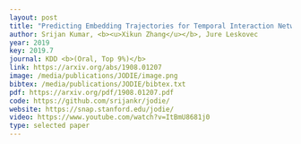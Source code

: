```yaml
--- 
layout: post
title: "Predicting Embedding Trajectories for Temporal Interaction Networks"
author: Srijan Kumar, <b><u>Xikun Zhang</u></b>, Jure Leskovec
year: 2019
key: 2019.7
journal: KDD <b>(Oral, Top 9%)</b>
link: https://arxiv.org/abs/1908.01207
image: /media/publications/JODIE/image.png
bibtex: /media/publications/JODIE/bibtex.txt
pdf: https://arxiv.org/pdf/1908.01207.pdf
code: https://github.com/srijankr/jodie/
website: https://snap.stanford.edu/jodie/
video: https://www.youtube.com/watch?v=ItBmU8681j0
type: selected paper
---
```

